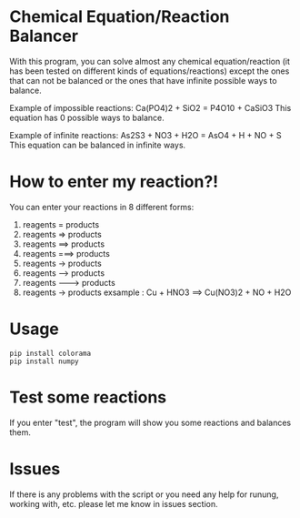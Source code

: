 # Chemical Equation/Reaction Balancer
With this program, you can solve almost any chemical equation/reaction (it has been tested on different kinds of equations/reactions) except the ones that can not be balanced or the ones that have infinite possible ways to balance.

Example of impossible reactions: Ca(PO4)2 + SiO2 = P4O10 + CaSiO3
This equation has 0 possible ways to balance.


Example of infinite reactions: As2S3 + NO3 + H2O = AsO4 + H + NO + S
This equation can be balanced in infinite ways.



# How to enter my reaction?!
You can enter your reactions in 8 different forms:

1) reagents = products
2) reagents => products
3) reagents ==> products
4) reagents ===> products
5) reagents -> products
6) reagents --> products
7) reagents ---> products
8) reagents → products
exsample : Cu + HNO3 ==> Cu(NO3)2 + NO + H2O



# Usage 
```
pip install colorama
pip install numpy
```



# Test some reactions
If you enter "test", the program will show you some reactions and balances them.


# Issues
If there is any problems with the script or you need any help for runung, working with, etc. please let me know in issues section.
